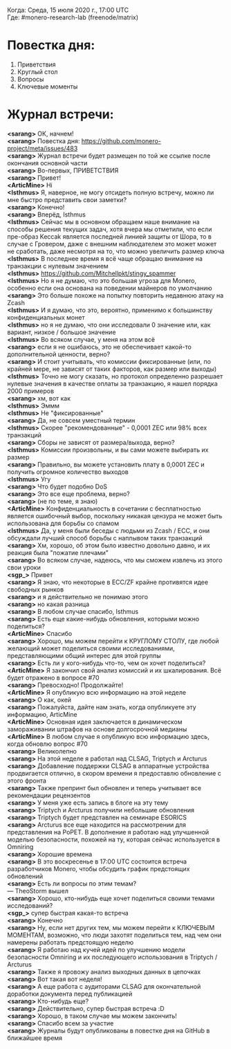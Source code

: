 Когда: Среда, 15 июля 2020 г., 17:00 UTC  
Где: #monero-research-lab (freenode/matrix)

# Повестка дня:
1. Приветствия
2. Круглый стол
3. Вопросы
4. Ключевые моменты

# Журнал встречи:

**\<sarang\>** ОК, начнем!  
**\<sarang\>** Повестка дня: https://github.com/monero-project/meta/issues/483  
**\<sarang\>** Журнал встречи будет размещен по той же ссылке после окончания основной части  
**\<sarang\>** Во-первых, ПРИВЕТСТВИЯ  
**\<sarang\>** Привет!  
**\<ArticMine\>** Hi  
**\<Isthmus\>** Я, наверное, не могу отсидеть полную встречу, можно ли мне быстро представить свои заметки?  
**\<sarang\>** Конечно!  
**\<sarang\>** Вперёд, Isthmus  
**\<Isthmus\>** Сейчас мы в основном обращаем наше внимание на способы решения текущих задач, хотя вчера мы отметили, что если пре-образ Keccak является последней линией защиты от Шора, то в случае с Гровером, даже с внешним наблюдателем это может может не сработать, даже несмотря на то, что можно увеличить размер ключа  
**\<Isthmus\>** В последнее время я всё чаще обращаю внимание на транзакции с нулевым значением  
**\<Isthmus\>** https://github.com/Mitchellpkt/stingy_spammer  
**\<Isthmus\>** Но я не думаю, что это большая угроза для Monero, особенно если она основана на поведении майнеров по умолчанию  
**\<sarang\>** Это больше похоже на попытку повторить недавнюю атаку на Zcash  
**\<Isthmus\>** И я думаю, что это, вероятно, применимо к большинству конфиденциальных монет  
**\<Isthmus\>** но я не думаю, что они исследовали 0 значение или, как вариант, низкое / большое значение  
**\<Isthmus\>** Во всяком случае, у меня на этом всё  
**\<sarang\>** если я не ошибаюсь, это не обеспечивает какой-то дополнительной ценности, верно?  
**\<sarang\>** И стоит учитывать, что комиссии фиксированные (или, по крайней мере, не зависят от таких факторов, как размер или выходы)  
**\<Isthmus\>** Точно не могу сказать, но протокол определенно разрешает нулевые значения в качестве оплаты за транзакцию, я нашел порядка 2000 примеров  
**\<sarang\>** хм, вот как  
**\<Isthmus\>** Эммм  
**\<Isthmus\>** Не "фиксированные"  
**\<sarang\>** Да, не совсем уместный термин  
**\<Isthmus\>** Скорее "рекомендованные" - 0,0001 ZEC или 98% всех транзакций  
**\<sarang\>** Сборы не зависят от размера/выхода, верно?  
**\<Isthmus\>** Комиссии произвольны, и вы сами можете выбирать их размер  
**\<sarang\>** Правильно, вы можете установить плату в 0,0001 ZEC и получить огромное количество выходов  
**\<Isthmus\>** Угу  
**\<sarang\>** Что будет подобно DoS  
**\<sarang\>** Это все еще проблема, верно?  
**\<sarang\>** (не по теме, я знаю)  
**\<ArticMine\>** Конфиденциальность в сочетании с бесплатностью является ошибочный выбор, поскольку никакая цензура не может быть использована для борьбы со спамом  
**\<Isthmus\>** Да, у меня были беседы с людьми из Zcash / ECC, и они обсуждали лучший способ борьбы с наплывом таких транзакций  
**\<sarang\>** Хм, хорошо, об этом было известно довольно давно, и их реакция была "пожатие плечами"  
**\<sarang\>** Во всяком случае, надеюсь, что мы сможем извлечь из этого свои уроки  
**\<sgp_\>** Привет  
**\<sarang\>** Я знаю, что некоторые в ECC/ZF крайне противятся идее свободных рынков  
**\<sarang\>** и я действительно не понимаю этого  
**\<sarang\>** но какая разница  
**\<sarang\>** В любом случае спасибо, Isthmus  
**\<sarang\>** Есть еще какие-нибудь обновления, которыми можно поделиться?  
**\<ArticMine\>** Спасибо  
**\<sarang\>** Хорошо, мы можем перейти к КРУГЛОМУ СТОЛУ, где любой желающий может поделиться своими исследованиями, представляющими общий интерес для этой группы  
**\<sarang\>** Есть ли у кого-нибудь что-то, чем он хочет поделиться?  
**\<ArticMine\>** Я закончил свой анализ комиссий и их шкалирования. Всё будет отражено в вопросе #70  
**\<sarang\>** Превосходно! Продолжайте!  
**\<ArticMine\>** Я опубликую всю информацию на этой неделе  
**\<sarang\>** О как, окей  
**\<sarang\>** Пожалуйста, дайте нам знать, когда опубликуете эту информацию, ArticMine  
**\<ArticMine\>** Основная идея заключается в динамическом замораживании штрафов на основе долгосрочной медианы  
**\<ArticMine\>** В любом случае я опубликую всю информацию здесь, когда обновлю вопрос #70  
**\<sarang\>** Великолепно  
**\<sarang\>** На этой неделе я работал над CLSAG, Triptych и Arcturus  
**\<sarang\>** Добавление поддержки CLSAG в аппаратные устройства продвигается отлично, в скором времени я предоставлю обновление с этого фронта  
**\<sarang\>** Также препринт был обновлен и теперь учитывает все рекомендации рецензентов  
**\<sarang\>** У меня уже есть запись в блоге на эту тему  
**\<sarang\>** Triptych и Arcturus получили небольшие обновления  
**\<sarang\>** Triptych будет представлен на семинаре ESORICS  
**\<sarang\>** Arcturus все еще находится на рассмотрении для представления на PoPET. В дополнение я работаю над улучшенной моделью безопасности, похожей на ту, которая сейчас используется в Omniring  
**\<sarang\>** Хорошие времена  
**\<sarang\>** В это воскресенье в 17:00 UTC состоится встреча разработчиков Monero, чтобы обсудить график предстоящих обновлений  
**\<sarang\>** Есть ли вопросы по этим темам?  
— TheoStorm вышел  
**\<sarang\>** Хорошо, кто-нибудь еще хочет поделиться своими темами исследований?  
**\<sgp_\>** супер быстрая какая-то встреча  
**\<sarang\>** Конечно  
**\<sarang\>** Ну, если нет других тем, мы можем перейти к КЛЮЧЕВЫМ МОМЕНТАМ, возможно, что люди захотят поделиться тем, над чем они намерены работать предстоящую неделю  
**\<sarang\>** Я работаю над кучей идей по улучшению модели безопасности Omniring и их последующего использования в Triptych / Arcturus  
**\<sarang\>** Также я провожу анализ выходных данных в цепочках  
**\<sarang\>** Вот такая вот неделя!  
**\<sarang\>** А еще работа с аудиторами CLSAG для окончательной доработки документа перед публикацией  
**\<sarang\>** Кто-нибудь еще?  
**\<sarang\>** Действительно, супер быстрая встреча :D  
**\<sarang\>** Хорошо, в таком случае мы можем закончить!  
**\<sarang\>** Спасибо всем за участие  
**\<sarang\>** Журналы будут опубликованы в повестке дня на GitHub в ближайшее время  
